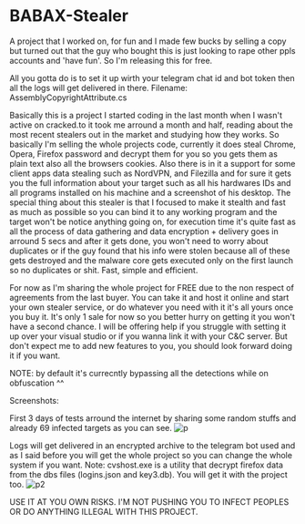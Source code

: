 # BABAX-Stealer

A project that I worked on, for fun and I made few bucks by selling a copy but turned out that the guy who bought this is just looking to rape other ppls accounts and 'have fun'. So I'm releasing this for free. 

All you gotta do is to set it up wirth your telegram chat id and bot token then all the logs will get delivered in there. Filename: AssemblyCopyrightAttribute.cs


Basically this is a project I started coding in the last month when I wasn't active on cracked.to it took me arround a month and half, reading about the most recent stealers out in the market and studying how they works. So basically I'm selling the whole projects code, currently it does steal Chrome, Opera, Firefox password and decrypt them for you so you gets them as plain text also all the browsers cookies. Also there is in it a support for some client apps data stealing such as NordVPN, and Filezilla and for sure it gets you the full information about your target such as all his hardwares IDs and all programs installed on his machine and a screenshot of his desktop. The special thing about this stealer is that I focused to make it stealth and fast as much as possible so you can bind it to any working program and the target won't be notice anything going on, for execution time it's quite fast as all the process of data gathering and data encryption + delivery goes in arround 5 secs and after it gets done, you won't need to worry about duplicates or if the guy found that his info were stolen because all of these gets destroyed and the malware core gets executed only on the first launch so no duplicates or shit. Fast, simple and efficient.

For now as I'm sharing the whole project for FREE  due to the non respect of agreements from the last buyer. You can take it and host it online and start your own stealer service, or do whatever you need with it it's all yours once you buy it. It's only 1 sale for now so you better hurry on getting it you won't have a second chance.
I will be offering help if you struggle with setting it up over your visual studio or if you wanna link it with your C&C server. But don't expect me to add new features to you, you should look forward doing it if you want.

NOTE: by default it's currecntly bypassing all the detections while on obfuscation ^^


Screenshots:

First 3 days of tests arround the internet by sharing some random stuffs and already 69 infected targets as you can see.
![p](https://cache.cracked.to/9508df1faec4805c2938593bf056664ccc82f0d2/68747470733a2f2f692e696d6775722e636f6d2f677233546a67732e706e67)

Logs will get delivered in an encrypted archive to the telegram bot used and as I said before you will get the whole project so you can change the whole system if you want.
Note: cvshost.exe is a utility that decrypt firefox data from the dbs files (logins.json and key3.db). You will get it with the project too.
![p2](https://cache.cracked.to/757e523d3992dcdd3488c239d6859c9b8f9f19aa/68747470733a2f2f692e696d6775722e636f6d2f6c6371775844362e706e67)


USE IT AT YOU OWN RISKS. I'M NOT PUSHING YOU TO INFECT PEOPLES OR DO ANYTHING ILLEGAL WITH THIS PROJECT.
